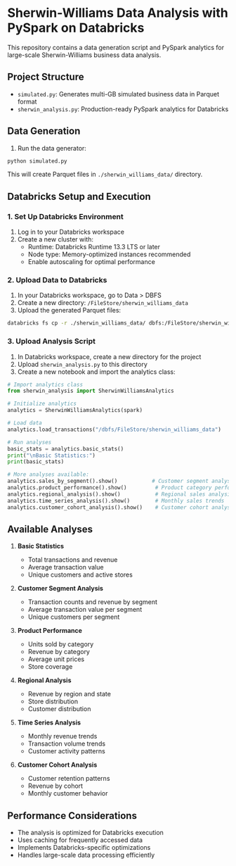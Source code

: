 # Sherwin-Williams Data Analysis with PySpark on Databricks

This repository contains a data generation script and PySpark analytics for large-scale Sherwin-Williams business data analysis.

## Project Structure

- `simulated.py`: Generates multi-GB simulated business data in Parquet format
- `sherwin_analysis.py`: Production-ready PySpark analytics for Databricks

## Data Generation

1. Run the data generator:

```bash
python simulated.py
```

This will create Parquet files in `./sherwin_williams_data/` directory.

## Databricks Setup and Execution

### 1. Set Up Databricks Environment

1. Log in to your Databricks workspace
2. Create a new cluster with:
   - Runtime: Databricks Runtime 13.3 LTS or later
   - Node type: Memory-optimized instances recommended
   - Enable autoscaling for optimal performance

### 2. Upload Data to Databricks

1. In your Databricks workspace, go to Data > DBFS
2. Create a new directory: `/FileStore/sherwin_williams_data`
3. Upload the generated Parquet files:

```bash
databricks fs cp -r ./sherwin_williams_data/ dbfs:/FileStore/sherwin_williams_data/
```

### 3. Upload Analysis Script

1. In Databricks workspace, create a new directory for the project
2. Upload `sherwin_analysis.py` to this directory
3. Create a new notebook and import the analytics class:

```python
# Import analytics class
from sherwin_analysis import SherwinWilliamsAnalytics

# Initialize analytics
analytics = SherwinWilliamsAnalytics(spark)

# Load data
analytics.load_transactions("/dbfs/FileStore/sherwin_williams_data")

# Run analyses
basic_stats = analytics.basic_stats()
print("\nBasic Statistics:")
print(basic_stats)

# More analyses available:
analytics.sales_by_segment().show()           # Customer segment analysis
analytics.product_performance().show()         # Product category performance
analytics.regional_analysis().show()           # Regional sales analysis
analytics.time_series_analysis().show()        # Monthly sales trends
analytics.customer_cohort_analysis().show()    # Customer cohort analysis
```

## Available Analyses

1. **Basic Statistics**
   - Total transactions and revenue
   - Average transaction value
   - Unique customers and active stores

2. **Customer Segment Analysis**
   - Transaction counts and revenue by segment
   - Average transaction value per segment
   - Unique customers per segment

3. **Product Performance**
   - Units sold by category
   - Revenue by category
   - Average unit prices
   - Store coverage

4. **Regional Analysis**
   - Revenue by region and state
   - Store distribution
   - Customer distribution

5. **Time Series Analysis**
   - Monthly revenue trends
   - Transaction volume trends
   - Customer activity patterns

6. **Customer Cohort Analysis**
   - Customer retention patterns
   - Revenue by cohort
   - Monthly customer behavior

## Performance Considerations

- The analysis is optimized for Databricks execution
- Uses caching for frequently accessed data
- Implements Databricks-specific optimizations
- Handles large-scale data processing efficiently